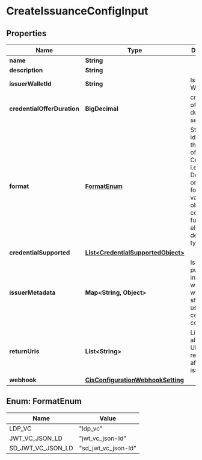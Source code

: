 # CreateIssuanceConfigInput

## Properties

| Name                        | Type                                                                      | Description                                                                                                                                           | Notes      |
| --------------------------- | ------------------------------------------------------------------------- | ----------------------------------------------------------------------------------------------------------------------------------------------------- | ---------- |
| **name**                    | **String**                                                                |                                                                                                                                                       | [optional] |
| **description**             | **String**                                                                |                                                                                                                                                       | [optional] |
| **issuerWalletId**          | **String**                                                                | Issuer Wallet id                                                                                                                                      |            |
| **credentialOfferDuration** | **BigDecimal**                                                            | credential offer duration in second                                                                                                                   | [optional] |
| **format**                  | [**FormatEnum**](#FormatEnum)                                             | String identifying the format of this Credential, i.e., ldp_vc. Depending on the format value, the object contains further elements defining the type | [optional] |
| **credentialSupported**     | [**List&lt;CredentialSupportedObject&gt;**](CredentialSupportedObject.md) |                                                                                                                                                       |            |
| **issuerMetadata**          | **Map&lt;String, Object&gt;**                                             | Issuer public information wallet may want to show to user during consent confirmation                                                                 | [optional] |
| **returnUris**              | **List&lt;String&gt;**                                                    | List of allowed URIs to be returned to after issuance                                                                                                 | [optional] |
| **webhook**                 | [**CisConfigurationWebhookSetting**](CisConfigurationWebhookSetting.md)   |                                                                                                                                                       | [optional] |

## Enum: FormatEnum

| Name              | Value                         |
| ----------------- | ----------------------------- |
| LDP_VC            | &quot;ldp_vc&quot;            |
| JWT_VC_JSON_LD    | &quot;jwt_vc_json-ld&quot;    |
| SD_JWT_VC_JSON_LD | &quot;sd_jwt_vc_json-ld&quot; |
